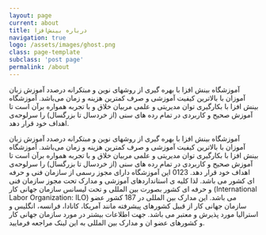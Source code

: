 ```yaml
---
layout: page
current: about
title: درباره بینش‌افزا
navigation: true
logo: /assets/images/ghost.png
class: page-template
subclass: 'post page'
permalink: /about
---
```


آموزشگاه بینش افزا با بهره گیری از روشهای نوین و مبتکرانه درصدد آموزش زبان آموزان با بالاترین کیفیت آموزشی و صرف کمترین هزینه و زمان می‌باشد.
آموزشگاه بینش افزا با بکارگیری توان مدیریتی و علمی مربیان خلاق و با تجربه همواره برآن است تا آموزش صحیح و کاربردی در تمام رده های سنی (از خردسال تا بزرگسال) را سرلوحه‌ی اهداف خود قرار دهد.

آموزشگاه بینش افزا با بهره گیری از روشهای نوین و مبتکرانه درصدد آموزش زبان آموزان با بالاترین کیفیت آموزشی و صرف کمترین هزینه و زمان می‌باشد.
آموزشگاه بینش افزا با بکارگیری توان مدیریتی و علمی مربیان خلاق و با تجربه همواره برآن است تا آموزش صحیح و کاربردی در تمام رده های سنی (از خردسال تا بزرگسال) را سرلوحه‌ی اهداف خود قرار دهد.
0123
این آموزشگاه دارای مجوز رسمی از سازمان فنی و حرفه ای کشور می باشد. لذا کلیه ی استانداردهای آموزشی و مدارک تحت مجوز سازمان فنی و حرفه ای کشور بصورت بین المللی و تحت لیسانس سازمان جهانی کار (International Labor Organization: ILO) می باشد. این مدارک بین المللی در 187 کشور عضو سازمان جهانی کار از قبیل کشورهای پیشرفته مانند آمریکا، کانادا، فرانسه، انگلیس و استرالیا مورد پذیرش و معتبر می باشد. جهت اطلاعات بیشتر در مورد سازمان جهانی کار و کشورهای عضو ان و مدارک بین المللی به این لینک مراجعه فرمایید.
